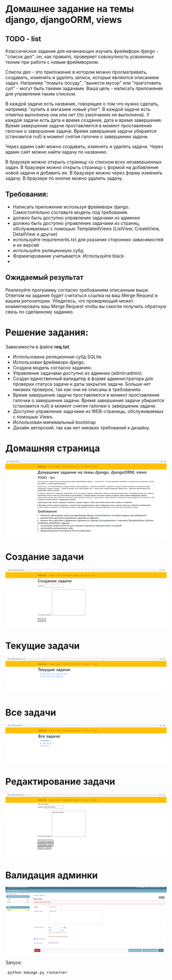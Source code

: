# Домашнее задание на темы django, djangoORM, views
## TODO - list
Классическое задание для начинающих изучать фреймфорк django - "список дел". он, как правило, проверяет совокупность усвоенных техник при работе с новым фреймворком.

Список дел - это приложение в котором можно просматривать, создавать, изменять и удалять записи, которые являются описанием задач. Например "помыть посуду", "вынести мусор" или "приготовить суп" - могут быть такими задачами. Ваша цель - написать приложение для управления таким списком.

В каждой задаче есть название, говорящее о том что нужно сделать, например "купить в магазине новый утюг". В каждой задаче есть отметка выполнена она или нет (по умолчанию не выполнена). У каждой задачи есть дата и время создания, дата и время завершения. Время завершения задачи проставляется в момент проставления галочки о завершении задачи. Время завершения задачи убирается (становится null) в момент снятия галочки о завершении задачи.

Через админ сайт можно создавать, изменять и удалять задачи. Через админ сайт можно найти задачу по названию.

В браузере можно открыть страницу со списком всех незавершенных задач. В браузере можно открыть страницу с формой на добавление новой задачи и добавить ее. В браузере можно через форму изменить задачу. В браузере по кнопке можно удалить задачу.

## Требования:
- Написать приложение используя фреймворк django. Самостоятельно составьте модель под требования.
- должно быть доступно управление задачами из админки
- должно быть доступно управление задачами из страниц, обслуживаемых с помошью TemplatedViews (ListView, CreateView, DetailView и другие)
- используйте requirements.txt для указания сторонних зависимостей и их версий
- используйте реляционную субд
- Форматирование учитывается. Используйте black
 -
## Ожидаемый результат
Реализуйте программу согласно требованиям описанным выше.
Ответом на задание будет считаться ссылка на ваш Merge Request в вашем репозитории. Убедитесь, что проверяющий может комметировать ваш Merge Request чтобы вы смогли получить обратную связь по сделанному заданию.

# Решение задания:
Зависимости в файле **req.txt**.
- Использована реляционная субд SQLite.
- Использован фреймворк django. 
- Создана модель согласно заданию.
- Управление задачами доступно из админки (admin:admin). 
- Создан единственный валидатор в форме администратора для проверки статуса задачи и даты закрытия задачи. Больше нет никаких проверок, так как они не описаны в требованиях.
- Время завершения задачи проставляется в момент проставления галочки о завершении задачи. Время завершения задачи убирается (становится null) в момент снятия галочки о завершении задачи.
- Доступно управление задачами из WEB-страницы, обслуживаемых с помошью Views.
- Использован минимальный bootstrap
- Дизайн авторский, так как нет никаких требований к дизайну.  
               
 # Домашняя страница                     
 ![Домашняя страница](https://github.com/ayanchevsky/HomeWork3/blob/master/image/home.PNG) 
 # Создание задачи
 ![Создание задачи](https://github.com/ayanchevsky/HomeWork3/blob/master/image/create.PNG)
  # Текущие задачи
 ![Текущие задачи](https://github.com/ayanchevsky/HomeWork3/blob/master/image/current.PNG) 
  # Все задачи
 ![Все задачи](https://github.com/ayanchevsky/HomeWork3/blob/master/image/all.PNG) 
  # Редактирование задачи
 ![Редактирование задачи](https://github.com/ayanchevsky/HomeWork3/blob/master/image/edit_1.PNG) 
  # Валидация админки
 ![Валидация админки](https://github.com/ayanchevsky/HomeWork3/blob/master/image/validate_admin.PNG) 
                     
 
Запуск:
```
 python manage.py runserver
```
